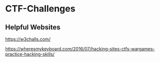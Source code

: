 # CTF-Challenges

## Helpful Websites
https://w3challs.com/

https://wheresmykeyboard.com/2016/07/hacking-sites-ctfs-wargames-practice-hacking-skills/
